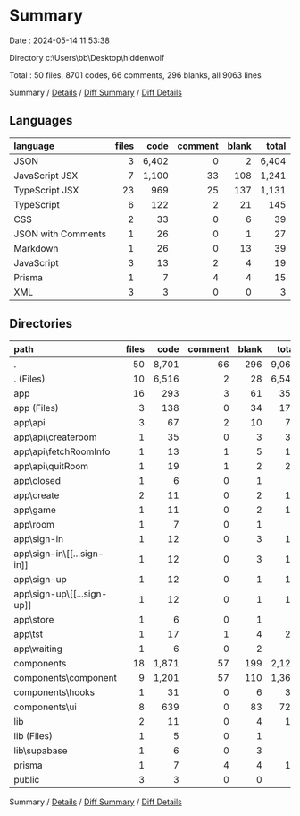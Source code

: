 # Summary

Date : 2024-05-14 11:53:38

Directory c:\\Users\\bb\\Desktop\\hiddenwolf

Total : 50 files,  8701 codes, 66 comments, 296 blanks, all 9063 lines

Summary / [Details](details.md) / [Diff Summary](diff.md) / [Diff Details](diff-details.md)

## Languages
| language | files | code | comment | blank | total |
| :--- | ---: | ---: | ---: | ---: | ---: |
| JSON | 3 | 6,402 | 0 | 2 | 6,404 |
| JavaScript JSX | 7 | 1,100 | 33 | 108 | 1,241 |
| TypeScript JSX | 23 | 969 | 25 | 137 | 1,131 |
| TypeScript | 6 | 122 | 2 | 21 | 145 |
| CSS | 2 | 33 | 0 | 6 | 39 |
| JSON with Comments | 1 | 26 | 0 | 1 | 27 |
| Markdown | 1 | 26 | 0 | 13 | 39 |
| JavaScript | 3 | 13 | 2 | 4 | 19 |
| Prisma | 1 | 7 | 4 | 4 | 15 |
| XML | 3 | 3 | 0 | 0 | 3 |

## Directories
| path | files | code | comment | blank | total |
| :--- | ---: | ---: | ---: | ---: | ---: |
| . | 50 | 8,701 | 66 | 296 | 9,063 |
| . (Files) | 10 | 6,516 | 2 | 28 | 6,546 |
| app | 16 | 293 | 3 | 61 | 357 |
| app (Files) | 3 | 138 | 0 | 34 | 172 |
| app\\api | 3 | 67 | 2 | 10 | 79 |
| app\\api\\createroom | 1 | 35 | 0 | 3 | 38 |
| app\\api\\fetchRoomInfo | 1 | 13 | 1 | 5 | 19 |
| app\\api\\quitRoom | 1 | 19 | 1 | 2 | 22 |
| app\\closed | 1 | 6 | 0 | 1 | 7 |
| app\\create | 2 | 11 | 0 | 2 | 13 |
| app\\game | 1 | 11 | 0 | 2 | 13 |
| app\\room | 1 | 7 | 0 | 1 | 8 |
| app\\sign-in | 1 | 12 | 0 | 3 | 15 |
| app\\sign-in\\[[...sign-in]] | 1 | 12 | 0 | 3 | 15 |
| app\\sign-up | 1 | 12 | 0 | 1 | 13 |
| app\\sign-up\\[[...sign-up]] | 1 | 12 | 0 | 1 | 13 |
| app\\store | 1 | 6 | 0 | 1 | 7 |
| app\\tst | 1 | 17 | 1 | 4 | 22 |
| app\\waiting | 1 | 6 | 0 | 2 | 8 |
| components | 18 | 1,871 | 57 | 199 | 2,127 |
| components\\component | 9 | 1,201 | 57 | 110 | 1,368 |
| components\\hooks | 1 | 31 | 0 | 6 | 37 |
| components\\ui | 8 | 639 | 0 | 83 | 722 |
| lib | 2 | 11 | 0 | 4 | 15 |
| lib (Files) | 1 | 5 | 0 | 1 | 6 |
| lib\\supabase | 1 | 6 | 0 | 3 | 9 |
| prisma | 1 | 7 | 4 | 4 | 15 |
| public | 3 | 3 | 0 | 0 | 3 |

Summary / [Details](details.md) / [Diff Summary](diff.md) / [Diff Details](diff-details.md)